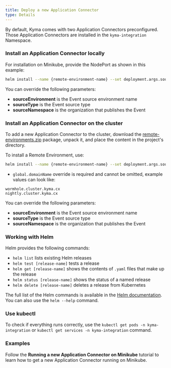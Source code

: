 ```yaml
---
title: Deploy a new Application Connector
type: Details
---
```


By default, Kyma comes with two Application Connectors preconfigured. Those Application Connectors are installed in the `kyma-integration` Namespace.

### Install an Application Connector locally

For installation on Minikube, provide the NodePort as shown in this example:

``` bash
helm install --name {remote-environment-name} --set deployment.args.sourceType=commerce --set global.isLocalEnv=true --set service.externalapi.nodePort=32001 --namespace kyma-integration ./resources/remote-environments
```

You can override the following parameters:

- **sourceEnvironment** is the Event source environment name
- **sourceType** is the Event source type
- **sourceNamespace** is the organization that publishes the Event

### Install an Application Connector on the cluster

To add a new Application Connector to the cluster, download the [remote-environments.zip](assets/remote-environments.zip) package, unpack it, and place the content in the project's directory.

To install a Remote Environment, use:
``` bash
helm install --name {remote-environment-name} --set deployment.args.sourceType=commerce --set global.isLocalEnv=false --set global.domainName={domain-name} --namespace kyma-integration ./remote-environments
```

- `global.domainName` override is required and cannot be omitted, example values can look like:
```
wormhole.cluster.kyma.cx
nightly.cluster.kyma.cx
```

You can override the following parameters:

- **sourceEnvironment** is the Event source environment name
- **sourceType** is the Event source type
- **sourceNamespace** is the organization that publishes the Event

### Working with Helm

Helm provides the following commands:
- `helm list` lists existing Helm releases
- `helm test [release-name]` tests a release
- `helm get [release-name]` shows the contents of `.yaml` files that make up the release
- `helm status [release-name]` shows the status of a named release
- `helm delete [release-name]` deletes a release from Kubernetes

The full list of the Helm commands is available in the [Helm documentation](https://docs.helm.sh/helm/).
You can also use the `helm --help` command.

### Use kubectl

To check if everything runs correctly, use the `kubectl get pods -n kyma-integration` or `kubectl get services -n kyma-integration` command.  

### Examples

Follow the **Running a new Application Connector on Minikube** tutorial to learn how to get a new Application Connector running on Minikube.
